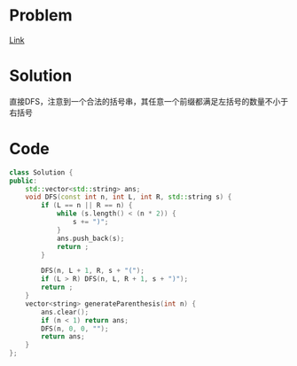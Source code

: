 # Problem
[Link](https://leetcode-cn.com/problems/generate-parentheses/)

# Solution

直接DFS，注意到一个合法的括号串，其任意一个前缀都满足左括号的数量不小于右括号

# Code
```cpp
class Solution {
public:
    std::vector<std::string> ans;
    void DFS(const int n, int L, int R, std::string s) {
        if (L == n || R == n) {
            while (s.length() < (n * 2)) {
                s += ")";
            }
            ans.push_back(s);
            return ;
        }

        DFS(n, L + 1, R, s + "(");
        if (L > R) DFS(n, L, R + 1, s + ")");
        return ;
    }
    vector<string> generateParenthesis(int n) {
        ans.clear();
        if (n < 1) return ans;
        DFS(n, 0, 0, "");
        return ans;
    }
};
```
